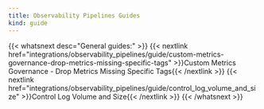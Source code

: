 ```yaml
---
title: Observability Pipelines Guides
kind: guide
---
```


{{< whatsnext desc="General guides:" >}}
    {{< nextlink href="integrations/observability_pipelines/guide/custom-metrics-governance-drop-metrics-missing-specific-tags" >}}Custom Metrics Governance - Drop Metrics Missing Specific Tags{{< /nextlink >}}
    {{< nextlink href="integrations/observability_pipelines/guide/control_log_volume_and_size" >}}Control Log Volume and Size{{< /nextlink >}}
{{< /whatsnext >}}